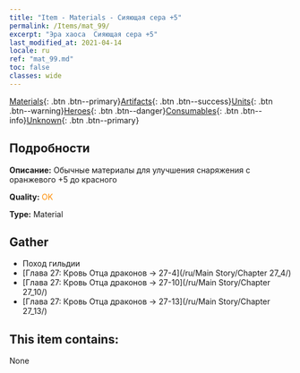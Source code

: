 ```yaml
---
title: "Item - Materials - Сияющая сера +5"
permalink: /Items/mat_99/
excerpt: "Эра хаоса  Сияющая сера +5"
last_modified_at: 2021-04-14
locale: ru
ref: "mat_99.md"
toc: false
classes: wide
---
```

 [Materials](/ru/Items/){: .btn .btn--primary}[Artifacts](/ru/Items/Artifacts/){: .btn .btn--success}[Units](/ru/Items/Units/){: .btn .btn--warning}[Heroes](/ru/Items/Heroes/){: .btn .btn--danger}[Consumables](/ru/Items/Consumables/){: .btn .btn--info}[Unknown](/ru/Items/Unknown/){: .btn .btn--primary}

## Подробности
 **Описание:** Обычные материалы для улучшения снаряжения c оранжевого +5 до красного

 **Quality:** <span style="color: #FF8C00">OK</span>

 **Type:** Material

## Gather

*    Поход гильдии 
*    [Глава 27: Кровь Отца драконов -> 27-4](/ru/Main Story/Chapter 27_4/) 
*    [Глава 27: Кровь Отца драконов -> 27-10](/ru/Main Story/Chapter 27_10/) 
*    [Глава 27: Кровь Отца драконов -> 27-13](/ru/Main Story/Chapter 27_13/) 

## This item contains:

  None

